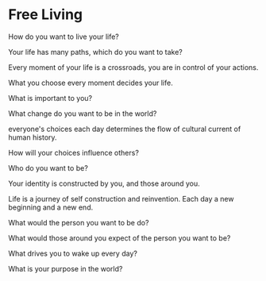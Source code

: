 # Free Living

How do you want to live your life?

Your life has many paths, which do you want to take?

Every moment of your life is a crossroads, you are in control of your actions.

What you choose every moment decides your life.

What is important to you?

What change do you want to be in the world?

everyone's choices each day determines the flow of cultural current of human history.

How will your choices influence others?

Who do you want to be?

Your identity is constructed by you, and those around you.

Life is a journey of self construction and reinvention. Each day a new beginning and a new end.

What would the person you want to be do?

What would those around you expect of the person you want to be?

What drives you to wake up every day?

What is your purpose in the world?
